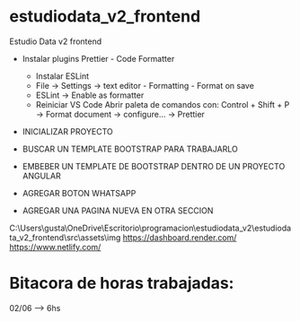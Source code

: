 # estudiodata_v2_frontend
Estudio Data v2 frontend

- Instalar plugins Prettier - Code Formatter
	- Instalar ESLint
	- File -> Settings -> text editor - Formatting - Format on save
	- ESLint -> Enable as formatter
	- Reiniciar VS Code
Abrir paleta de comandos con: Control + Shift + P -> Format document -> configure… -> Prettier

- INICIALIZAR PROYECTO
- BUSCAR UN TEMPLATE BOOTSTRAP PARA TRABAJARLO
- EMBEBER UN TEMPLATE DE BOOTSTRAP DENTRO DE UN PROYECTO ANGULAR
- AGREGAR BOTON WHATSAPP
- AGREGAR UNA PAGINA NUEVA EN OTRA SECCION





C:\Users\gusta\OneDrive\Escritorio\programacion\estudiodata_v2\estudiodata_v2_frontend\src\assets\img
https://dashboard.render.com/
https://www.netlify.com/



# Bitacora de horas trabajadas:
02/06 --> 6hs